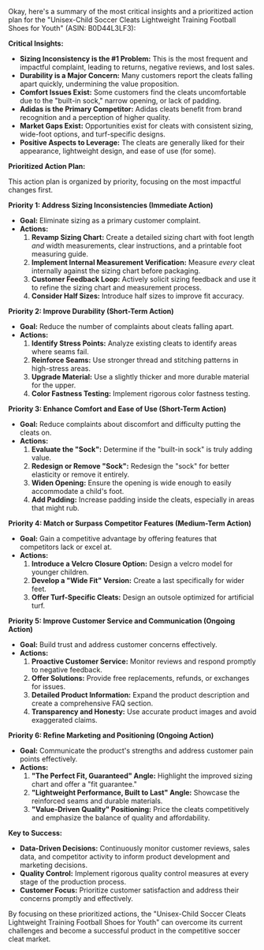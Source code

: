 Okay, here's a summary of the most critical insights and a prioritized action plan for the "Unisex-Child Soccer Cleats Lightweight Training Football Shoes for Youth" (ASIN: B0D44L3LF3):

**Critical Insights:**

*   **Sizing Inconsistency is the #1 Problem:** This is the most frequent and impactful complaint, leading to returns, negative reviews, and lost sales.
*   **Durability is a Major Concern:** Many customers report the cleats falling apart quickly, undermining the value proposition.
*   **Comfort Issues Exist:** Some customers find the cleats uncomfortable due to the "built-in sock," narrow opening, or lack of padding.
*   **Adidas is the Primary Competitor:** Adidas cleats benefit from brand recognition and a perception of higher quality.
*   **Market Gaps Exist:** Opportunities exist for cleats with consistent sizing, wide-foot options, and turf-specific designs.
*   **Positive Aspects to Leverage:** The cleats are generally liked for their appearance, lightweight design, and ease of use (for some).

**Prioritized Action Plan:**

This action plan is organized by priority, focusing on the most impactful changes first.

**Priority 1: Address Sizing Inconsistencies (Immediate Action)**

*   **Goal:** Eliminate sizing as a primary customer complaint.
*   **Actions:**
    1.  **Revamp Sizing Chart:** Create a detailed sizing chart with foot length *and* width measurements, clear instructions, and a printable foot measuring guide.
    2.  **Implement Internal Measurement Verification:** Measure *every* cleat internally against the sizing chart before packaging.
    3.  **Customer Feedback Loop:** Actively solicit sizing feedback and use it to refine the sizing chart and measurement process.
    4.  **Consider Half Sizes:** Introduce half sizes to improve fit accuracy.

**Priority 2: Improve Durability (Short-Term Action)**

*   **Goal:** Reduce the number of complaints about cleats falling apart.
*   **Actions:**
    1.  **Identify Stress Points:** Analyze existing cleats to identify areas where seams fail.
    2.  **Reinforce Seams:** Use stronger thread and stitching patterns in high-stress areas.
    3.  **Upgrade Material:** Use a slightly thicker and more durable material for the upper.
    4.  **Color Fastness Testing:** Implement rigorous color fastness testing.

**Priority 3: Enhance Comfort and Ease of Use (Short-Term Action)**

*   **Goal:** Reduce complaints about discomfort and difficulty putting the cleats on.
*   **Actions:**
    1.  **Evaluate the "Sock":** Determine if the "built-in sock" is truly adding value.
    2.  **Redesign or Remove "Sock":** Redesign the "sock" for better elasticity or remove it entirely.
    3.  **Widen Opening:** Ensure the opening is wide enough to easily accommodate a child's foot.
    4.  **Add Padding:** Increase padding inside the cleats, especially in areas that might rub.

**Priority 4: Match or Surpass Competitor Features (Medium-Term Action)**

*   **Goal:** Gain a competitive advantage by offering features that competitors lack or excel at.
*   **Actions:**
    1.  **Introduce a Velcro Closure Option:** Design a velcro model for younger children.
    2.  **Develop a "Wide Fit" Version:** Create a last specifically for wider feet.
    3.  **Offer Turf-Specific Cleats:** Design an outsole optimized for artificial turf.

**Priority 5: Improve Customer Service and Communication (Ongoing Action)**

*   **Goal:** Build trust and address customer concerns effectively.
*   **Actions:**
    1.  **Proactive Customer Service:** Monitor reviews and respond promptly to negative feedback.
    2.  **Offer Solutions:** Provide free replacements, refunds, or exchanges for issues.
    3.  **Detailed Product Information:** Expand the product description and create a comprehensive FAQ section.
    4.  **Transparency and Honesty:** Use accurate product images and avoid exaggerated claims.

**Priority 6: Refine Marketing and Positioning (Ongoing Action)**

*   **Goal:** Communicate the product's strengths and address customer pain points effectively.
*   **Actions:**
    1.  **"The Perfect Fit, Guaranteed" Angle:** Highlight the improved sizing chart and offer a "fit guarantee."
    2.  **"Lightweight Performance, Built to Last" Angle:** Showcase the reinforced seams and durable materials.
    3.  **"Value-Driven Quality" Positioning:** Price the cleats competitively and emphasize the balance of quality and affordability.

**Key to Success:**

*   **Data-Driven Decisions:** Continuously monitor customer reviews, sales data, and competitor activity to inform product development and marketing decisions.
*   **Quality Control:** Implement rigorous quality control measures at every stage of the production process.
*   **Customer Focus:** Prioritize customer satisfaction and address their concerns promptly and effectively.

By focusing on these prioritized actions, the "Unisex-Child Soccer Cleats Lightweight Training Football Shoes for Youth" can overcome its current challenges and become a successful product in the competitive soccer cleat market.
